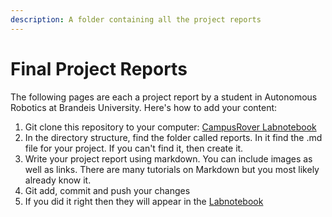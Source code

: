 ```yaml
---
description: A folder containing all the project reports
---
```


# Final Project Reports

The following pages are each a project report by a student in Autonomous Robotics at Brandeis University. Here's how to add your content:

1. Git clone this repository to your computer: [CampusRover Labnotebook](https://github.com/campusrover/labnotebook/blob/master/reports/robot_arm.md)
2. In the directory structure, find the folder called reports. In it find the .md file for your project. If you can't find it, then create it.
3. Write your project report using markdown. You can include images as well as links. There are many tutorials on Markdown but you most likely already know it.
4. Git add, commit and push your changes
5. If you did it right then they will appear in the [Labnotebook](https://app.gitbook.com/@campus-rover/s/lab-notebook/final-project-reports/robot_arm)
